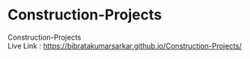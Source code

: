 # Construction-Projects
Construction-Projects
<br>
Live Link :
https://bibratakumarsarkar.github.io/Construction-Projects/

